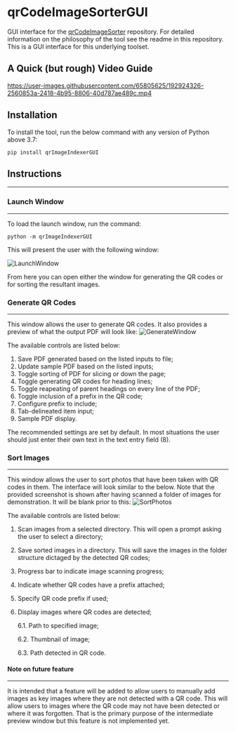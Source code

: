# qrCodeImageSorterGUI
GUI interface for the [qrCodeImageSorter](https://github.com/jonpecar/qrCodeImageSorter) repository. For detailed information on the philosophy 
of the tool see the readme in this repository. This is a GUI interface for this underlying toolset.

## A Quick (but rough) Video Guide

https://user-images.githubusercontent.com/65805625/192924326-2560853a-2418-4b95-8806-40d787ae489c.mp4

## Installation

To install the tool, run the below command with any version of Python above 3.7:

```pip install qrImageIndexerGUI```

## Instructions
---

### Launch Window
---

To load the launch window, run the command:

```python -m qrImageIndexerGUI```

This will present the user with the following window:

![LaunchWindow](https://user-images.githubusercontent.com/65805625/192664386-c3fbaa5d-0c27-4b17-a002-9fda23ee2b8c.png)

From here you can open either the window for generating the QR codes or for sorting the resultant images.

### Generate QR Codes
---

This window allows the user to generate QR codes. It also provides a preview of what the output PDF will look like:
![GenerateWindow](https://user-images.githubusercontent.com/65805625/192664832-50818c4c-df25-40ef-aa98-2464f4f8fc4b.png)

The available controls are listed below:
1. Save PDF generated based on the listed inputs to file;
2. Update sample PDF based on the listed inputs;
3. Toggle sorting of PDF for slicing or down the page;
4. Toggle generating QR codes for heading lines;
5. Toggle reapeating of parent headings on every line of the PDF;
6. Toggle inclusion of a prefix in the QR code;
7. Configure prefix to include;
8. Tab-delineated item input;
9. Sample PDF display.

The recommended settings are set by default. In most situations the user should just enter their own text in the 
text entry field (8).

### Sort Images
---

This window allows the user to sort photos that have been taken with QR codes in them. The interface will look similar to the below. 
Note that the provided screenshot is shown after having scanned a folder of images for demonstration. It will be blank prior to this:
![SortPhotos](https://user-images.githubusercontent.com/65805625/192665979-34d9561e-2936-4c20-b17e-71a4f4f961f5.png)

The available controls are listed below:
1. Scan images from a selected directory. This will open a prompt asking the user to select a directory;
2. Save sorted images in a directory. This will save the images in the folder structure dictaged by the detected QR codes;
3. Progress bar to indicate image scanning progress;
4. Indicate whether QR codes have a prefix attached;
5. Specify QR code prefix if used;
6. Display images where QR codes are detected;

    6.1. Path to specified image;
    
    6.2. Thumbnail of image;
    
    6.3. Path detected in QR code.

#### Note on future feature
---

It is intended that a feature will be added to allow users to manually add images as key images where they are not detected with a QR code. 
This will allow users to images where the QR code may not have been detected or where it was forgotten. That is the primary purpose of the
intermediate preview window but this feature is not implemented yet.
